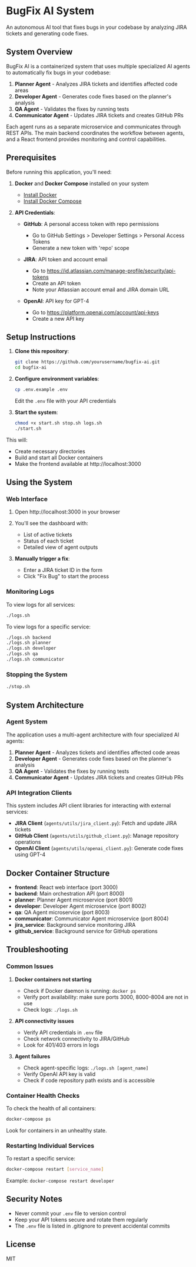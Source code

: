 
# BugFix AI System

An autonomous AI tool that fixes bugs in your codebase by analyzing JIRA tickets and generating code fixes.

## System Overview

BugFix AI is a containerized system that uses multiple specialized AI agents to automatically fix bugs in your codebase:

1. **Planner Agent** - Analyzes JIRA tickets and identifies affected code areas
2. **Developer Agent** - Generates code fixes based on the planner's analysis
3. **QA Agent** - Validates the fixes by running tests
4. **Communicator Agent** - Updates JIRA tickets and creates GitHub PRs

Each agent runs as a separate microservice and communicates through REST APIs. The main backend coordinates the workflow between agents, and a React frontend provides monitoring and control capabilities.

## Prerequisites

Before running this application, you'll need:

1. **Docker** and **Docker Compose** installed on your system
   - [Install Docker](https://docs.docker.com/get-docker/)
   - [Install Docker Compose](https://docs.docker.com/compose/install/)

2. **API Credentials**:
   - **GitHub**: A personal access token with repo permissions
     - Go to GitHub Settings > Developer Settings > Personal Access Tokens
     - Generate a new token with 'repo' scope
   
   - **JIRA**: API token and account email
     - Go to https://id.atlassian.com/manage-profile/security/api-tokens
     - Create an API token
     - Note your Atlassian account email and JIRA domain URL
   
   - **OpenAI**: API key for GPT-4
     - Go to https://platform.openai.com/account/api-keys
     - Create a new API key

## Setup Instructions

1. **Clone this repository**:
   ```bash
   git clone https://github.com/yourusername/bugfix-ai.git
   cd bugfix-ai
   ```

2. **Configure environment variables**:
   ```bash
   cp .env.example .env
   ```
   Edit the `.env` file with your API credentials

3. **Start the system**:
   ```bash
   chmod +x start.sh stop.sh logs.sh
   ./start.sh
   ```

This will:
- Create necessary directories
- Build and start all Docker containers
- Make the frontend available at http://localhost:3000

## Using the System

### Web Interface

1. Open http://localhost:3000 in your browser
2. You'll see the dashboard with:
   - List of active tickets
   - Status of each ticket
   - Detailed view of agent outputs
   
3. **Manually trigger a fix**:
   - Enter a JIRA ticket ID in the form
   - Click "Fix Bug" to start the process

### Monitoring Logs

To view logs for all services:
```bash
./logs.sh
```

To view logs for a specific service:
```bash
./logs.sh backend
./logs.sh planner
./logs.sh developer
./logs.sh qa
./logs.sh communicator
```

### Stopping the System

```bash
./stop.sh
```

## System Architecture

### Agent System

The application uses a multi-agent architecture with four specialized AI agents:

1. **Planner Agent** - Analyzes tickets and identifies affected code areas
2. **Developer Agent** - Generates code fixes based on the planner's analysis
3. **QA Agent** - Validates the fixes by running tests
4. **Communicator Agent** - Updates JIRA tickets and creates GitHub PRs

### API Integration Clients

This system includes API client libraries for interacting with external services:

- **JIRA Client** (`agents/utils/jira_client.py`): Fetch and update JIRA tickets
- **GitHub Client** (`agents/utils/github_client.py`): Manage repository operations
- **OpenAI Client** (`agents/utils/openai_client.py`): Generate code fixes using GPT-4

## Docker Container Structure

- **frontend**: React web interface (port 3000)
- **backend**: Main orchestration API (port 8000)
- **planner**: Planner Agent microservice (port 8001)
- **developer**: Developer Agent microservice (port 8002)
- **qa**: QA Agent microservice (port 8003)
- **communicator**: Communicator Agent microservice (port 8004)
- **jira_service**: Background service monitoring JIRA
- **github_service**: Background service for GitHub operations

## Troubleshooting

### Common Issues

1. **Docker containers not starting**
   - Check if Docker daemon is running: `docker ps`
   - Verify port availability: make sure ports 3000, 8000-8004 are not in use
   - Check logs: `./logs.sh`

2. **API connectivity issues**
   - Verify API credentials in `.env` file
   - Check network connectivity to JIRA/GitHub
   - Look for 401/403 errors in logs

3. **Agent failures**
   - Check agent-specific logs: `./logs.sh [agent_name]`
   - Verify OpenAI API key is valid
   - Check if code repository path exists and is accessible

### Container Health Checks

To check the health of all containers:
```bash
docker-compose ps
```

Look for containers in an unhealthy state.

### Restarting Individual Services

To restart a specific service:
```bash
docker-compose restart [service_name]
```

Example: `docker-compose restart developer`

## Security Notes

- Never commit your `.env` file to version control
- Keep your API tokens secure and rotate them regularly
- The `.env` file is listed in .gitignore to prevent accidental commits

## License

MIT
